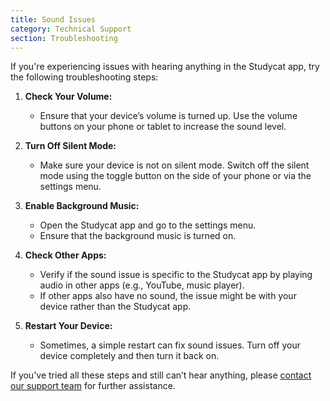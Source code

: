 ```yaml
---
title: Sound Issues
category: Technical Support 
section: Troubleshooting
---
```

If you're experiencing issues with hearing anything in the Studycat app, try the following troubleshooting steps:

1. **Check Your Volume:**
   
   * Ensure that your device’s volume is turned up. Use the volume buttons on your phone or tablet to increase the sound level.
2. **Turn Off Silent Mode:**
   
   * Make sure your device is not on silent mode. Switch off the silent mode using the toggle button on the side of your phone or via the settings menu.
3. **Enable Background Music:**
   
   * Open the Studycat app and go to the settings menu.
   * Ensure that the background music is turned on.
4. **Check Other Apps:**
   
   * Verify if the sound issue is specific to the Studycat app by playing audio in other apps (e.g., YouTube, music player).
   * If other apps also have no sound, the issue might be with your device rather than the Studycat app.
5. **Restart Your Device:**
   
   * Sometimes, a simple restart can fix sound issues. Turn off your device completely and then turn it back on.

If you've tried all these steps and still can’t hear anything, please [contact our support team](https://help.studycat.com/hc/en-us/requests/new) for further assistance.